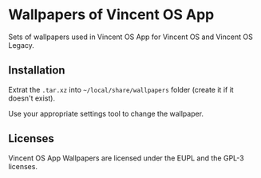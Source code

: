 # Wallpapers of Vincent OS App
Sets of wallpapers used in Vincent OS App for Vincent OS and Vincent OS Legacy.

## Installation
Extrat the ``.tar.xz`` into ``~/local/share/wallpapers`` folder (create it if it doesn't exist).

Use your appropriate settings tool to change the wallpaper.

## Licenses
Vincent OS App Wallpapers are licensed under the EUPL and the GPL-3 licenses.
